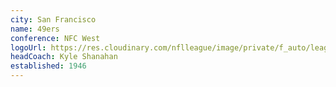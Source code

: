 ```yaml
---
city: San Francisco
name: 49ers
conference: NFC West
logoUrl: https://res.cloudinary.com/nflleague/image/private/f_auto/league/dxibuyxbk0b9ua5ih9hn
headCoach: Kyle Shanahan
established: 1946
---
```

